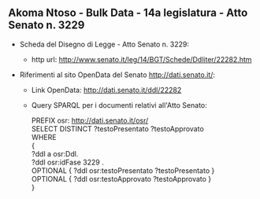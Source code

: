 ## Akoma Ntoso - Bulk Data - 14a legislatura - Atto Senato n. 3229 ##

* Scheda del Disegno di Legge - Atto Senato n. 3229:
	* http url: http://www.senato.it/leg/14/BGT/Schede/Ddliter/22282.htm

* Riferimenti al sito OpenData del Senato http://dati.senato.it/:
	* Link OpenData: http://dati.senato.it/ddl/22282
	* Query SPARQL per i documenti relativi all'Atto Senato:

        PREFIX osr: <http://dati.senato.it/osr/>  
		SELECT DISTINCT ?testoPresentato ?testoApprovato  
		WHERE  
		{  
		    ?ddl a osr:Ddl.  
		    ?ddl osr:idFase 3229 .  
		    OPTIONAL { ?ddl osr:testoPresentato ?testoPresentato }  
		    OPTIONAL { ?ddl osr:testoApprovato ?testoApprovato }  
		}
		